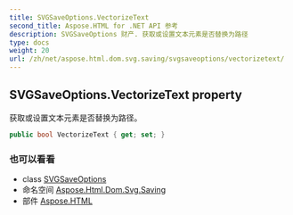 ```yaml
---
title: SVGSaveOptions.VectorizeText
second_title: Aspose.HTML for .NET API 参考
description: SVGSaveOptions 财产. 获取或设置文本元素是否替换为路径
type: docs
weight: 20
url: /zh/net/aspose.html.dom.svg.saving/svgsaveoptions/vectorizetext/
---
```

## SVGSaveOptions.VectorizeText property

获取或设置文本元素是否替换为路径。

```csharp
public bool VectorizeText { get; set; }
```

### 也可以看看

* class [SVGSaveOptions](../)
* 命名空间 [Aspose.Html.Dom.Svg.Saving](../../svgsaveoptions/)
* 部件 [Aspose.HTML](../../../)


